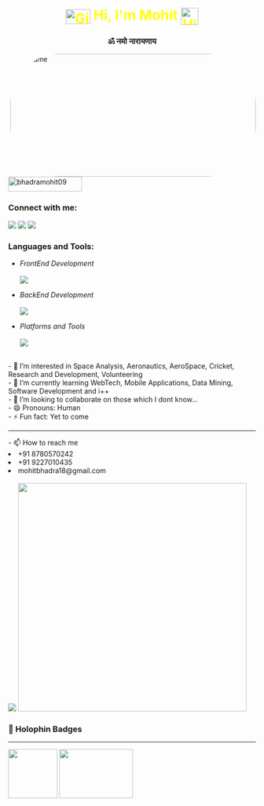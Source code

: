 <h1 align="center" style="color: yellow">
  
  <img src="https://media.giphy.com/media/qjqUcgIyRjsl2/giphy.gif" width="50" height="30" style="display: inline-block; vertical-align: middle;" alt="Gif Image" /> 
  Hi, I'm <strong>Mohit</strong>
  <img src="https://raw.githubusercontent.com/TheDudeThatCode/TheDudeThatCode/master/Assets/Hi.gif" width="35" height="35" style="display: inline-block; vertical-align: middle;" alt="Hi Gif" />
</h1>


<h3 align="center">ॐ नमो नारायणाय</h3>

<img align="right" alt="NoName" style="border-radius: 100px; width: 500px; height: 250px;" src="https://x.com/i/status/1846293383679222087">

<p align="left"> 
  <img width="150" height="30" src="https://komarev.com/ghpvc/?username=bhadramohit09&label=Profile%20views&color=e6930e&style=flat" alt="bhadramohit09" /> 
</p>

<h3 align="left">Connect with me:</h3>

<div align="left">

  <img id="tweet" src="https://skillicons.dev/icons?i=twitter" />

  <img src="https://skillicons.dev/icons?i=linkedin">

  <img src="https://skillicons.dev/icons?i=gmail"/>

 
</div>

<h3 class="p-3" align="left">Languages and Tools:</h3>

<p align="right">  

  -  *FrontEnd Development* <br /> <br />
      <img src="https://skillicons.dev/icons?i=react,js,angular,bootstrap,flutter" />

  - *BackEnd Development* <br /> <br />
      <img src="https://skillicons.dev/icons?i=cs,nodejs,mongodb,express,python" />

  - *Platforms and Tools* <br /> <br />
      <img src="https://skillicons.dev/icons?i=discord,googlecloud,gitlab,vscode,gatsby" />
    
<br />
- 👀 I’m interested in Space Analysis, Aeronautics, AeroSpace, Cricket, Research and Development, Volunteering
<br />
- 🌱 I’m currently learning WebTech, Mobile Applications, Data Mining, Software Development and i++
<br />
- 💞️ I’m looking to collaborate on those which I dont know...
<br />
- 😄 Pronouns: Human
<br />
- ⚡ Fun fact: Yet to come
  <hr />
 - 📫 How to reach me
<br  />
<li>
    +91 8780570242
</li>
<li>
    +91 9227010435
</li>
<li>
    mohitbhadra18@gmail.com
</li>
<br />

  <img  src="https://github-readme-stats.vercel.app/api?username=BhadraMohit09&show_icons=true&locale=en" />

  <img width="465" src="https://github-readme-streak-stats.herokuapp.com/?user=BhadraMohit09&theme=default&hide_border=false" />

<h3>🤺 Holophin Badges</h3>
<hr />
<p align="left">
  <img height="100" width="100" src="https://github.com/user-attachments/assets/4f290139-ea29-4110-a946-5728b53366ec" />

<img height="100" width="150" src="https://github.githubassets.com/assets/profile-first-issue-dark-b8dbb02687b2.svg" />
</p>

